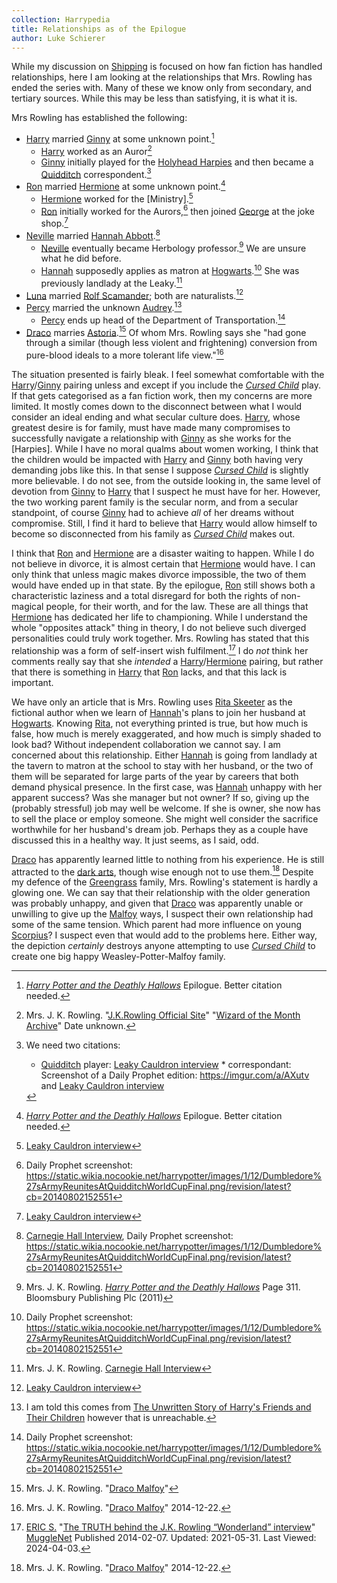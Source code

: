 ```yaml
---
collection: Harrypedia
title: Relationships as of the Epilogue
author: Luke Schierer
---
```


While my discussion on [Shipping] is focused on how fan fiction has
handled relationships, here I am looking at the relationships that
Mrs. Rowling has ended the series with.  Many of these we know only
from secondary, and tertiary sources.  While this may be less than
satisfying, it is what it is.

Mrs Rowling has established the following:

* [Harry] married [Ginny] at some unknown point.[^HPGW]
  * [Harry] worked as an Auror[^HPJob]
  * [Ginny] initially played for the [Holyhead Harpies]
    and then became a [Quidditch] correspondent.[^GWJob]
* [Ron] married [Hermione] at some unknown point.[^RWHG]
  * [Hermione] worked for the [Ministry].[^HGJob]
  * [Ron] initially worked for the Aurors,[^RWJ1] then
    joined [George] at the joke shop.[^RWJob]
* [Neville] married [Hannah Abbott].[^NLHA]
  * [Neville] eventually became Herbology professor.[^NLJob] We are
    unsure what he did before.
  * [Hannah] supposedly applies as matron at [Hogwarts].[^HAJ2]
    She was previously landlady at the Leaky.[^HAJ1]
* [Luna] married [Rolf Scamander]; both are naturalists.[^LSRS]
* [Percy] married the unknown [Audrey].[^PWA]
  * [Percy] ends up head of the Department of Transportation.[^PWJob]
* [Draco] marries [Astoria].[^DMAG]  Of whom Mrs. Rowling says she
  "had gone through a similar (though less violent and frightening)
  conversion from pure-blood ideals to a more tolerant life view."[^AG]

The situation presented is fairly bleak.  I feel somewhat comfortable
with the [Harry]/[Ginny] pairing unless and except if you include the
_[Cursed Child]_ play.  If that gets categorised as a fan fiction
work, then my concerns are more limited.  It mostly comes down to the
disconnect between what I would consider an ideal ending and what
secular culture does.  [Harry], whose greatest desire is for family,
must have made many compromises to successfully navigate a
relationship with [Ginny] as she works for the [Harpies].  While I
have no moral qualms about women working, I think that the children
would be impacted with [Harry] and [Ginny] both having very demanding
jobs like this.  In that sense I suppose _[Cursed Child]_ is slightly
more believable.  I do not see, from the outside looking in, the same
level of devotion from [Ginny] to [Harry] that I suspect he must have
for her.  However, the two working parent family is the secular norm,
and from a secular standpoint, of course [Ginny] had to achieve *all*
of her dreams without compromise.  Still, I find it hard to believe
that [Harry] would allow himself to become so disconnected from his
family as _[Cursed Child]_ makes out.

I think that [Ron] and [Hermione] are a disaster waiting to happen.
While I do not believe in divorce, it is almost certain that
[Hermione] would have.  I can only think that unless magic makes
divorce impossible, the two of them would have ended up in that state.
By the epilogue, [Ron] still shows both a characteristic laziness and
a total disregard for both the rights of non-magical people, for their
worth, and for the law.  These are all things that [Hermione] has
dedicated her life to championing.  While I understand the whole
"opposites attack" thing in theory, I do not believe such diverged
personalities could truly work together.  Mrs. Rowling has stated that this relationship was a form of self-insert wish fulfilment.[^240403-1]  I do
*not* think her comments really say that she *intended* a [Harry]/[Hermione]
pairing, but rather that there is something in [Harry] that [Ron] lacks, and that this lack is important. 

We have only an article that is Mrs. Rowling uses [Rita Skeeter] as
the fictional author when we learn of [Hannah]'s plans to join her
husband at [Hogwarts].  Knowing [Rita], not everything printed is
true, but how much is false, how much is merely exaggerated, and how
much is simply shaded to look bad?  Without independent collaboration
we cannot say.  I am concerned about this relationship.  Either
[Hannah] is going from landlady at the tavern to matron at the school
to stay with her husband, or the two of them will be separated for
large parts of the year by careers that both demand physical presence.
In the first case, was [Hannah] unhappy with her apparent success?
Was she manager but not owner?  If so, giving up the (probably
stressful) job may well be welcome.  If she is owner, she now has to
sell the place or employ someone.  She might well consider the
sacrifice worthwhile for her husband's dream job.  Perhaps they as a
couple have discussed this in a healthy way.  It just seems, as I
said, odd.

[Draco] has apparently learned little to nothing from his experience.
He is still attracted to the [dark arts], though wise enough not to
use them.[^DMDA]  Despite my defence of the [Greengrass] family, Mrs.
Rowling's statement is hardly a glowing one.  We can say that their
relationship with the older generation was probably unhappy, and given
that [Draco] was apparently unable or unwilling to give up the
[Malfoy] ways, I suspect their own relationship had some of the same
tension.  Which parent had more influence on young [Scorpius]?  I
suspect even that would add to the problems here.  Either way, the
depiction *certainly* destroys anyone attempting to use _[Cursed Child]_
to create one big happy Weasley-Potter-Malfoy family. 

[Shipping]: ../shipping/

[Astoria]: <../people/Greengrass/Astoria/>

[Draco]: <../people/Malfoy/Draco_Lucius/>

[Scorpius]: <../people/malfoy/scorpius/>

[Greengrass]: <../people/greengrass/>

[dark arts]: <../magic/dark/>

[Rita]: <../people/skeeter/rita/>

[Rita Skeeter]: <../people/skeeter/rita/>

[Hogwarts]: <../hogwarts/>

[Ron]: <../people/Weasley/Ronald_Bilius/>

[Hermione]: <../people/Granger/Hermione_Jean/>

[Harry]: <../people/Potter/Harry_James/>

[Ginny]: <../people/Weasley/Ginevra_Molly/>

[George]: <../people/Weasley/George/>

[Neville]: <../people/Longbottom/Neville/>

[Percy]: <../people/Weasley/percy_ignatius/>

[Audrey]: <../people/>

[Luna]: <../people/Lovegood/Luna/>

[Hannah Abbott]: <../people/abbott/hannah/>

[Rolf Scamander]: <../people/scamander/rolf/>

[Quidditch]: <../quidditch/>

[Malfoy]: ../people/malfoy/

[Hannah]: ../people/abbott/hannah/

[Holyhead Harpies]: ../quidditch/

[^AG]: Mrs. J. K. Rowling. "[Draco Malfoy]" 2014-12-22.

[^DWAG]: Mrs. J. K. Rowling. "[Draco Malfoy]" 2014-12-22.

[^DMDA]: Mrs. J. K. Rowling. "[Draco Malfoy]" 2014-12-22.

[Draco Malfoy]: https://www.rowlingindex.org/work/dmpm/

[^DMAG]: Mrs. J. K. Rowling. "[Draco Malfoy]"

[^PWA]: I am told this comes from [The Unwritten Story of Harry's Friends and Their Children](http://entertainment.timesonline.co.uk/tol/arts_and_entertainment/books/article3105517.ece) however that is unreachable.

[^NLHA]: [Carnegie Hall Interview], Daily Prophet screenshot: https://static.wikia.nocookie.net/harrypotter/images/1/12/Dumbledore%27sArmyReunitesAtQuidditchWorldCupFinal.png/revision/latest?cb=20140802152551

[^PWJob]: Daily Prophet screenshot: https://static.wikia.nocookie.net/harrypotter/images/1/12/Dumbledore%27sArmyReunitesAtQuidditchWorldCupFinal.png/revision/latest?cb=20140802152551

[^HAJ2]: Daily Prophet screenshot: https://static.wikia.nocookie.net/harrypotter/images/1/12/Dumbledore%27sArmyReunitesAtQuidditchWorldCupFinal.png/revision/latest?cb=20140802152551

[^HAJ1]: Mrs. J. K. Rowling. [Carnegie Hall Interview]

[Carnegie Hall Interview]: http://www.the-leaky-cauldron.org/2007/10/20/j-k-rowling-at-carnegie-hall-reveals-dumbledore-is-gay-neville-marries-hannah-abbott-and-scores-more/

[^LSRS]: [Leaky Cauldron interview]

[^HGJob]: [Leaky Cauldron interview]

[^RWJob]: [Leaky Cauldron interview]

[^NLJob]: Mrs. J. K. Rowling. _[Harry Potter and the Deathly Hallows]_
    Page 311. Bloomsbury Publishing Plc (2011)

[Harry Potter and the Deathly Hallows]: https://www.librarything.com/work/3577382

[^RWJ1]: Daily Prophet screenshot: https://static.wikia.nocookie.net/harrypotter/images/1/12/Dumbledore%27sArmyReunitesAtQuidditchWorldCupFinal.png/revision/latest?cb=20140802152551

[^GWJob]: We need two citations:
    * [Quidditch] player: [Leaky Cauldron interview] * correspondant:
    Screenshot of a Daily Prophet edition: https://imgur.com/a/AXutv
    and [Leaky Cauldron interview]

[Leaky Cauldron interview]: http://www.the-leaky-cauldron.org/2007/07/30/j-k-rowling-web-chat-transcript/

[^HPJob]: Mrs. J. K. Rowling. "[J.K.Rowling Official Site]" "[Wizard of the Month Archive]" Date unknown.

[J.K.Rowling Official Site]: https://www.therowlinglibrary.com/jkrowling.com/textonly/en

[Wizard of the Month Archive]: https://www.therowlinglibrary.com/jkrowling.com/textonly/en/wotm.html

[^RWHG]: _[Harry Potter and the Deathly Hallows]_ Epilogue.  Better citation needed.

[^HPGW]: _[Harry Potter and the Deathly Hallows]_ Epilogue.  Better citation needed.

[Harry Potter and the Deathly Hallows]: https://www.librarything.com/work/3577382

[Cursed Child]: https://www.librarything.com/work/23409259

[^240403-1]: [ERIC S.](https://www.mugglenet.com/author/eric/)
    "[The TRUTH behind the J.K. Rowling “Wonderland” interview](https://www.mugglenet.com/2014/02/the-truth-behind-the-j-k-rowling-wonderland-interview/)"
    [MuggleNet](https://www.mugglenet.com/) Published 2014-02-07. Updated: 2021-05-31. Last Viewed: 2024-04-03.  